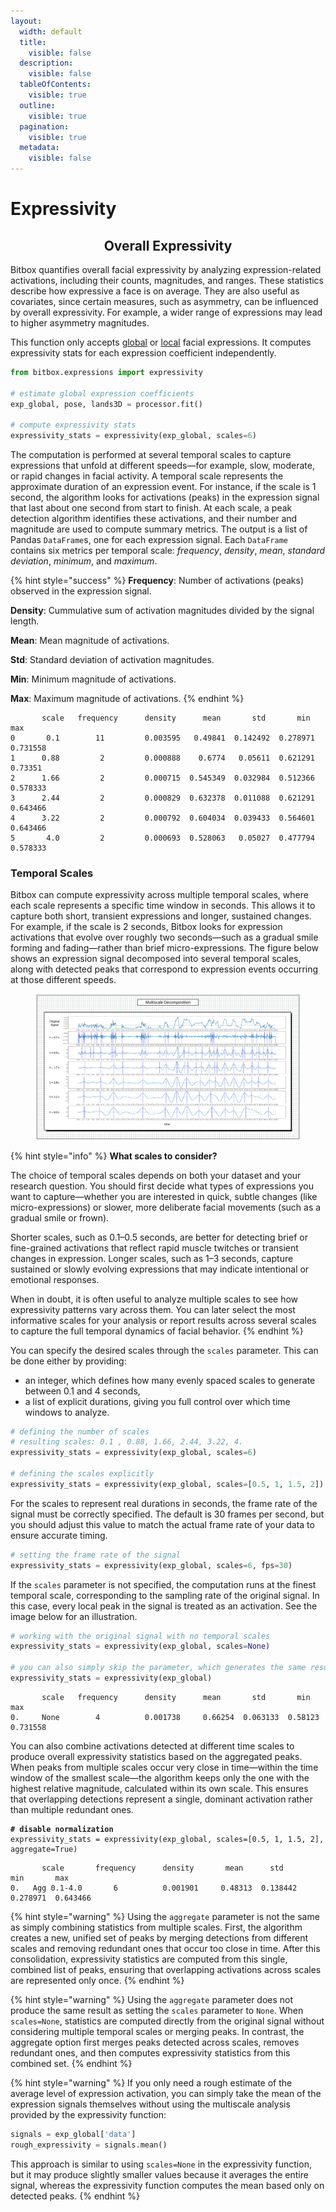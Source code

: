 ```yaml
---
layout:
  width: default
  title:
    visible: false
  description:
    visible: false
  tableOfContents:
    visible: true
  outline:
    visible: true
  pagination:
    visible: true
  metadata:
    visible: false
---
```


# Expressivity

<h2 align="center">Overall Expressivity</h2>

Bitbox quantifies overall facial expressivity by analyzing expression-related activations, including their counts, magnitudes, and ranges. These statistics describe how expressive a face is on average. They are also useful as covariates, since certain measures, such as asymmetry, can be influenced by overall expressivity. For example, a wider range of expressions may lead to higher asymmetry magnitudes.

This function only accepts [global](localized-expression-units.md#expression-related-global-deformations) or [local](localized-expression-units.md#localized-expression-units) facial expressions. It computes expressivity stats for each  expression coefficient independently.&#x20;

```python
from bitbox.expressions import expressivity

# estimate global expression coefficients
exp_global, pose, lands3D = processor.fit()

# compute expressivity stats
expressivity_stats = expressivity(exp_global, scales=6)
```

The computation is performed at several temporal scales to capture expressions that unfold at different speeds—for example, slow, moderate, or rapid changes in facial activity. A temporal scale represents the approximate duration of an expression event. For instance, if the scale is 1 second, the algorithm looks for activations (peaks) in the expression signal that last about one second from start to finish. At each scale, a peak detection algorithm identifies these activations, and their number and magnitude are used to compute summary metrics. The output is a list of Pandas `DataFrame`s, one for each expression signal. Each `DataFrame` contains six metrics per temporal scale: _frequency_, _density_, _mean_, _standard deviation_, _minimum_, and _maximum_.

{% hint style="success" %}
**Frequency**: Number of activations (peaks) observed in the expression signal.

**Density**: Cummulative sum of activation magnitudes divided by the signal length.

**Mean**: Mean magnitude of activations.

**Std**: Standard deviation of activation magnitudes.

**Min**: Minimum magnitude of activations.&#x20;

**Max**: Maximum magnitude of activations.&#x20;
{% endhint %}

```
       scale   frequency      density      mean       std       min       max
0       0.1        11         0.003595   0.49841  0.142492  0.278971  0.731558
1      0.88         2         0.000888    0.6774   0.05611  0.621291   0.73351
2      1.66         2         0.000715  0.545349  0.032984  0.512366  0.578333
3      2.44         2         0.000829  0.632378  0.011088  0.621291  0.643466
4      3.22         2         0.000792  0.604034  0.039433  0.564601  0.643466
5       4.0         2         0.000693  0.528063   0.05027  0.477794  0.578333
```

### Temporal Scales

Bitbox can compute expressivity across multiple temporal scales, where each scale represents a specific time window in seconds. This allows it to capture both short, transient expressions and longer, sustained changes. For example, if the scale is 2 seconds, Bitbox looks for expression activations that evolve over roughly two seconds—such as a gradual smile forming and fading—rather than brief micro-expressions. The figure below shows an expression signal decomposed into several temporal scales, along with detected peaks that correspond to expression events occurring at those different speeds.

<figure><img src="../.gitbook/assets/multiscale (1).png" alt=""><figcaption></figcaption></figure>

{% hint style="info" %}
**What scales to consider?**

The choice of temporal scales depends on both your dataset and your research question. You should first decide what types of expressions you want to capture—whether you are interested in quick, subtle changes (like micro-expressions) or slower, more deliberate facial movements (such as a gradual smile or frown).

Shorter scales, such as 0.1–0.5 seconds, are better for detecting brief or fine-grained activations that reflect rapid muscle twitches or transient changes in expression. Longer scales, such as 1–3 seconds, capture sustained or slowly evolving expressions that may indicate intentional or emotional responses.

When in doubt, it is often useful to analyze multiple scales to see how expressivity patterns vary across them. You can later select the most informative scales for your analysis or report results across several scales to capture the full temporal dynamics of facial behavior.
{% endhint %}

You can specify the desired scales through the `scales` parameter. This can be done either by providing:

* an integer, which defines how many evenly spaced scales to generate between 0.1 and 4 seconds,
* a list of explicit durations, giving you full control over which time windows to analyze.

```python
# defining the number of scales
# resulting scales: 0.1 , 0.88, 1.66, 2.44, 3.22, 4.
expressivity_stats = expressivity(exp_global, scales=6)

# defining the scales explicitly
expressivity_stats = expressivity(exp_global, scales=[0.5, 1, 1.5, 2])
```

For the scales to represent real durations in seconds, the frame rate of the signal must be correctly specified. The default is 30 frames per second, but you should adjust this value to match the actual frame rate of your data to ensure accurate timing.

```python
# setting the frame rate of the signal
expressivity_stats = expressivity(exp_global, scales=6, fps=30)

```

If the `scales` parameter is not specified, the computation runs at the finest temporal scale, corresponding to the sampling rate of the original signal. In this case, every local peak in the signal is treated as an activation. See the image below for an illustration.

```python
# working with the original signal with no temporal scales
expressivity_stats = expressivity(exp_global, scales=None)

# you can also simply skip the parameter, which generates the same results
expressivity_stats = expressivity(exp_global)
```

```
       scale   frequency      density      mean       std       min       max
0.     None        4          0.001738     0.66254  0.063133  0.58123  0.731558
```

You can also combine activations detected at different time scales to produce overall expressivity statistics based on the aggregated peaks. When peaks from multiple scales occur very close in time—within the time window of the smallest scale—the algorithm keeps only the one with the highest relative magnitude, calculated within its own scale. This ensures that overlapping detections represent a single, dominant activation rather than multiple redundant ones.&#x20;

<pre class="language-python"><code class="lang-python"><strong># disable normalization
</strong>expressivity_stats = expressivity(exp_global, scales=[0.5, 1, 1.5, 2], aggregate=True)
</code></pre>

```
       scale       frequency      density       mean      std       min       max
0.   Agg 0.1-4.0       6          0.001901     0.48313  0.138442  0.278971  0.643466
```

{% hint style="warning" %}
Using the `aggregate` parameter is not the same as simply combining statistics from multiple scales. First, the algorithm creates a new, unified set of peaks by merging detections from different scales and removing redundant ones that occur too close in time. After this consolidation, expressivity statistics are computed from this single, combined list of peaks, ensuring that overlapping activations across scales are represented only once.
{% endhint %}

{% hint style="warning" %}
Using the `aggregate` parameter does not produce the same result as setting the `scales` parameter to `None`. When `scales=None`, statistics are computed directly from the original signal without considering multiple temporal scales or merging peaks. In contrast, the aggregate option first merges peaks detected across scales, removes redundant ones, and then computes expressivity statistics from this combined set.
{% endhint %}

{% hint style="warning" %}
If you only need a rough estimate of the average level of expression activation, you can simply take the mean of the expression signals themselves without using the multiscale analysis provided by the expressivity function:

```python
signals = exp_global['data']
rough_expressivity = signals.mean()
```

This approach is similar to using `scales=None` in the expressivity function, but it may produce slightly smaller values because it averages the entire signal, whereas the expressivity function computes the mean based only on detected peaks.
{% endhint %}
